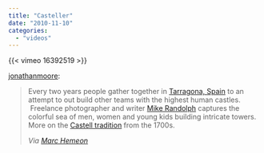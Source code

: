 ```yaml
---
title: "Casteller"
date: "2010-11-10"
categories:
  - "videos"
---
```


{{< vimeo 16392519 >}}

[jonathanmoore](http://jonathanmoore.com/post/1522586579/casteller):

> Every two years people gather together in [Tarragona, Spain](http://en.wikipedia.org/wiki/Tarragona) to an attempt to out build other teams with the highest human castles.  Freelance photographer and writer [Mike Randolph](http://www.randolphimages.com/) captures the colorful sea of men, women and young kids building intricate towers. More on the [Castell tradition](http://en.wikipedia.org/wiki/Casteller) from the 1700s.
>
> _Via [Marc Hemeon](http://twitter.com/#!/hemeon)_
